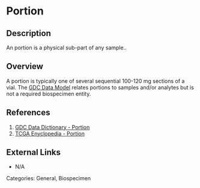 # Portion #
## Description ##
An portion is a physical sub-part of any sample..
## Overview ##
A portion is typically one of several sequential 100-120 mg sections of a vial. The [GDC Data Model](https://gdc.cancer.gov/developers/gdc-data-model/gdc-data-model-components)
relates portions to samples and/or analytes but is not a required biospecimen entity.

## References ##
1. [GDC Data Dictionary - Portion](https://docs.gdc.cancer.gov/Data_Dictionary/viewer/#?view=table-definition-view&id=portion)
1. [TCGA Enyclopedia - Portion](hhttps://wiki.nci.nih.gov/display/TCGA/Portion)

## External Links ##
* N/A

Categories: General, Biospecimen
